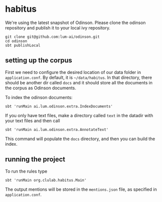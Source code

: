 
# habitus

We're using the latest snapshot of Odinson.
Please clone the odinson repository and publish it to your local ivy repository.

    git clone git@github.com:lum-ai/odinson.git
    cd odinson
    sbt publishLocal

## setting up the corpus

First we need to configure the desired location of our data folder in `application.conf`.
By default, it is `~/data/habitus`. In that directory, there should be another dir called
`docs` and it should store all the documents in the corpus as Odinson documents.

To index the odinson documents:

    sbt 'runMain ai.lum.odinson.extra.IndexDocuments'

If you only have text files, make a directory called `text` in the datadir with your
text files and then call

    sbt 'runMain ai.lum.odinson.extra.AnnotateText'

This command will populate the `docs` directory, and then you can build the index.

## running the project

To run the rules type

    sbt 'runMain org.clulab.habitus.Main'

The output mentions will be stored in the `mentions.json` file, as specified in `application.conf`.

